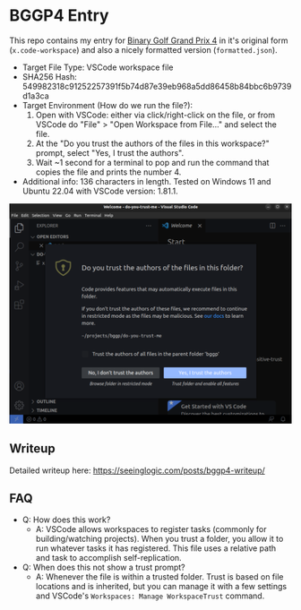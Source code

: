 # BGGP4 Entry

This repo contains my entry for [Binary Golf Grand Prix 4](https://binary.golf/) in it's original form (`x.code-workspace`) and also a nicely formatted version (`formatted.json`).

- Target File Type: VSCode workspace file 
- SHA256 Hash: 549982318c91252257391f5b74d87e39eb968a5dd86458b84bbc6b9739d1a3ca 
- Target Environment (How do we run the file?):
    1. Open with VSCode: either via click/right-click on the file, or from VSCode do "File" > "Open Workspace from File..." and select the file.
    2. At the "Do you trust the authors of the files in this workspace?" prompt, select "Yes, I trust the authors".
    3. Wait ~1 second for a terminal to pop and run the command that copies the file and prints the number 4.
- Additional info: 136 characters in length. Tested on Windows 11 and Ubuntu 22.04 with VSCode version: 1.81.1. 

![Trust prompt is a binary choice when you open a workspace or folder that can lead to arbitrary command execution](./images/workspace-trust.png)

## Writeup

Detailed writeup here: https://seeinglogic.com/posts/bggp4-writeup/

## FAQ

- Q: How does this work?
  - A: VSCode allows workspaces to register tasks (commonly for building/watching projects). When you trust a folder, you allow it to run whatever tasks it has registered. This file uses a relative path and task to accomplish self-replication. 
- Q: When does this not show a trust prompt?
  - A: Whenever the file is within a trusted folder. Trust is based on file locations and is inherited, but you can manage it with a few settings and VSCode's `Workspaces: Manage WorkspaceTrust` command.
